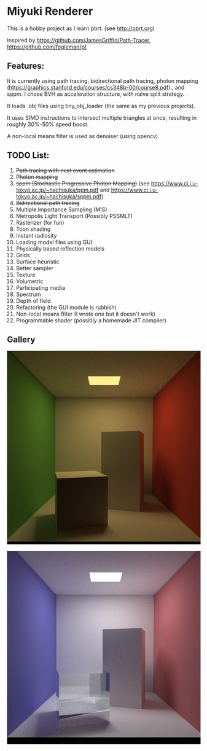 # Miyuki Renderer

This is a hobby project as I learn pbrt. (see http://pbrt.org)

Inspired by https://github.com/JamesGriffin/Path-Tracer, 	https://github.com/fogleman/pt

##  Features:

It is currently using path tracing, bidirectional path tracing, photon mapping (https://graphics.stanford.edu/courses/cs348b-00/course8.pdf)., and sppm. I chose BVH as acceleration structure, with naive split strategy.

It loads .obj files using tiny_obj_loader (the same as my previous projects).

It uses SIMD instructions to intersect multiple triangles at once, resulting in roughly 30%-50% speed boost.

A non-local means filter is used as denoiser (using opencv)

## TODO List:

1. ~~Path tracing with next event estimation~~
2. ~~Photon mapping~~
3. ~~sppm  (Stochastic Progressive Photon Mapping)~~ (see https://www.ci.i.u-tokyo.ac.jp/~hachisuka/ppm.pdf and https://www.ci.i.u-tokyo.ac.jp/~hachisuka/sppm.pdf)
4. ~~Bidirectional path tracing~~
5. Multiple Importance Sampling (MIS)
6. Metropolis Light Transport (Possibly PSSMLT)
7. Rasterizer (for fun)
8. Toon shading
9. Instant radiosity
10. Loading model files using GUI
11. Physically based reflection models
12. Grids
13. Surface heuristic
14. Better sampler
15. Texture
16. Volumetric
17. Participating media
18. Spectrum
19. Depth of field
20. Refactoring (the GUI module is rubbish)
21. Non-local means filter (I wrote one but it doesn't work)
22. Programmable shader (possibly a homemade JIT compiler)

## Gallery

![](gallery/snapshots-Sun-Dec-30-15-01-56-2018-.png)

![](gallery/snapshots-Sun-Dec-30-15-35-17-2018-.png)

